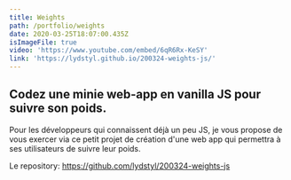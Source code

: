 ```yaml
---
title: Weights
path: /portfolio/weights
date: 2020-03-25T18:07:00.435Z
isImageFile: true
video: 'https://www.youtube.com/embed/6qR6Rx-KeSY'
link: 'https://lydstyl.github.io/200324-weights-js/'
---
```

## Codez une minie web-app en vanilla JS pour suivre son poids.

Pour les développeurs qui connaissent déjà un peu JS, je vous propose de vous exercer via ce petit projet de création d'une web app qui permettra à ses utilisateurs de suivre leur poids.

Le repository: <https://github.com/lydstyl/200324-weights-js>
